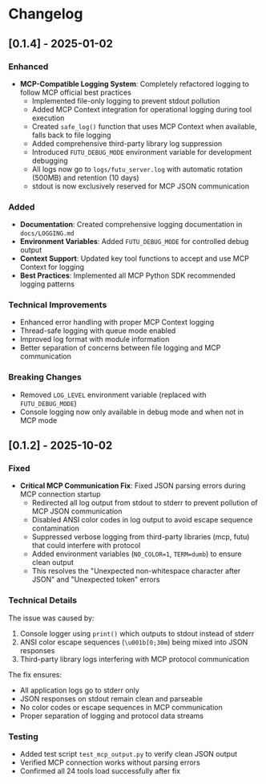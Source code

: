 # Changelog

## [0.1.4] - 2025-01-02

### Enhanced
- **MCP-Compatible Logging System**: Completely refactored logging to follow MCP official best practices
  - Implemented file-only logging to prevent stdout pollution
  - Added MCP Context integration for operational logging during tool execution
  - Created `safe_log()` function that uses MCP Context when available, falls back to file logging
  - Added comprehensive third-party library log suppression
  - Introduced `FUTU_DEBUG_MODE` environment variable for development debugging
  - All logs now go to `logs/futu_server.log` with automatic rotation (500MB) and retention (10 days)
  - stdout is now exclusively reserved for MCP JSON communication

### Added
- **Documentation**: Created comprehensive logging documentation in `docs/LOGGING.md`
- **Environment Variables**: Added `FUTU_DEBUG_MODE` for controlled debug output
- **Context Support**: Updated key tool functions to accept and use MCP Context for logging
- **Best Practices**: Implemented all MCP Python SDK recommended logging patterns

### Technical Improvements
- Enhanced error handling with proper MCP Context logging
- Thread-safe logging with queue mode enabled
- Improved log format with module information
- Better separation of concerns between file logging and MCP communication

### Breaking Changes
- Removed `LOG_LEVEL` environment variable (replaced with `FUTU_DEBUG_MODE`)
- Console logging now only available in debug mode and when not in MCP mode

## [0.1.2] - 2025-10-02

### Fixed
- **Critical MCP Communication Fix**: Fixed JSON parsing errors during MCP connection startup
  - Redirected all log output from stdout to stderr to prevent pollution of MCP JSON communication
  - Disabled ANSI color codes in log output to avoid escape sequence contamination
  - Suppressed verbose logging from third-party libraries (mcp, futu) that could interfere with protocol
  - Added environment variables (`NO_COLOR=1`, `TERM=dumb`) to ensure clean output
  - This resolves the "Unexpected non-whitespace character after JSON" and "Unexpected token" errors

### Technical Details
The issue was caused by:
1. Console logger using `print()` which outputs to stdout instead of stderr
2. ANSI color escape sequences (`\u001b[0;30m`) being mixed into JSON responses
3. Third-party library logs interfering with MCP protocol communication

The fix ensures:
- All application logs go to stderr only
- JSON responses on stdout remain clean and parseable
- No color codes or escape sequences in MCP communication
- Proper separation of logging and protocol data streams

### Testing
- Added test script `test_mcp_output.py` to verify clean JSON output
- Verified MCP connection works without parsing errors
- Confirmed all 24 tools load successfully after fix
